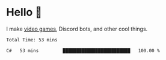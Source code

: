 <div align="left">
  <h1>Hello 👋</h1>

  <p>I make <a href="https://devbeef.com">video games</a>, Discord bots, and other cool things.</p>
</div>

<!--START_SECTION:waka-->

```txt
Total Time: 53 mins

C#   53 mins         █████████████████████████   100.00 %
```

<!--END_SECTION:waka-->
